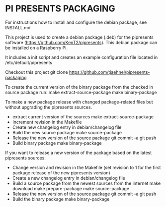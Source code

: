 PI PRESENTS PACKAGING
=====================

For instructions how to install and configure the debian package, see INSTALL.md

This project is used to create a debian package (.deb) for the pipresents software (https://github.com/KenT2/pipresents). This debian package can be installed on a Raspberry Pi.

It includes a init script and creates an example configuration file located in /etc/default/pipresents

Checkout this project
    git clone https://github.com/tjaehnel/pipresents-packaging

To create the current version of the binary package from the checked in source package run:
        make extract-source-package
        make binary-package

To make a new package release with changed package-related files but without upgrading the pipresents sources.
*   extract current version of the sources
        make extract-source-package
*   Increment revision in the Makefile
*   Create new changelog entry in debian/changelog file
*   Build the new source package
        make source-package
*   Release the new version of the source package
        git commit -a
        git push
*   Build binary package
        make binary-package

If you want to release a new version of the package based on the latest pipresents sources:
*   Change version and revision in the Makefile
    (set revision to 1 for the first package release of the new pipresents version)
*   Create a new changelog entry in debian/changelog file
*   Build a source package from the newest sources from the internet
        make download
        make prepare-package
        make source-package
*   Release the new version of the source package
        git commit -a
        git push
*   Build the binary package
        make binary-package

